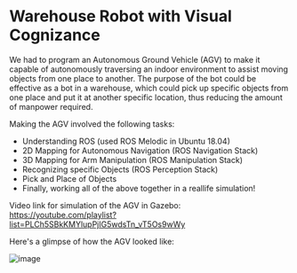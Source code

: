 # Warehouse Robot with Visual Cognizance

We had to program an Autonomous Ground Vehicle (AGV) to make it capable of autonomously traversing an indoor environment 
to assist moving objects from one place to another. 
The purpose of the bot could be effective as a bot in a warehouse, which could pick up specific objects from one place and put it at another specific location, thus reducing the amount of manpower required.

Making the AGV involved the following tasks:
- Understanding ROS (used ROS Melodic in Ubuntu 18.04)
- 2D Mapping for Autonomous Navigation (ROS Navigation Stack)
- 3D Mapping for Arm Manipulation (ROS Manipulation Stack)
- Recognizing specific Objects (ROS Perception Stack)
- Pick and Place of Objects
- Finally, working all of the above together in a reallife simulation!

Video link for simulation of the AGV in Gazebo: https://youtube.com/playlist?list=PLCh5SBkKMYlupPjIG5wdsTn_vT5Os9wWy

Here's a glimpse of how the AGV looked like: 

![image](https://user-images.githubusercontent.com/40053959/164430961-2357292e-258d-42ba-bfc6-e456e68d53ff.png)

